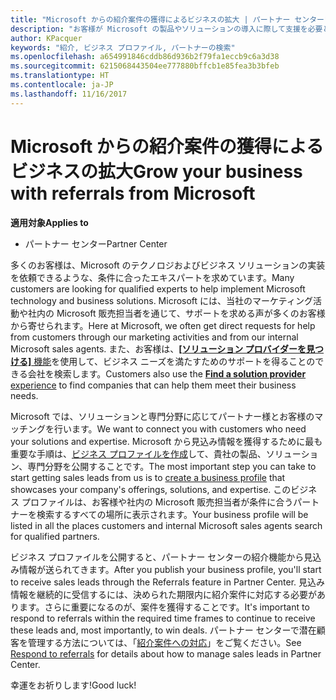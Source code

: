 ```yaml
---
title: "Microsoft からの紹介案件の獲得によるビジネスの拡大 | パートナー センター"
description: "お客様が Microsoft の製品やソリューションの導入に際して支援を必要とする場合に、パートナーは見込み客情報を取得し、商談を始めることができます。"
author: KPacquer
keywords: "紹介, ビジネス プロファイル, パートナーの検索"
ms.openlocfilehash: a654991846cddb86d936b2f79fa1eccb9c6a3d38
ms.sourcegitcommit: 6215068443504ee777880bffcb1e85fea3b3bfeb
ms.translationtype: HT
ms.contentlocale: ja-JP
ms.lasthandoff: 11/16/2017
---
```

<!-- FWLink:  https://go.microsoft.com/fwlink/?linkid=849775 (top of page) -->

# <a name="grow-your-business-with-referrals-from-microsoft"></a><span data-ttu-id="6b6ce-104">Microsoft からの紹介案件の獲得によるビジネスの拡大</span><span class="sxs-lookup"><span data-stu-id="6b6ce-104">Grow your business with referrals from Microsoft</span></span>

**<span data-ttu-id="6b6ce-105">適用対象</span><span class="sxs-lookup"><span data-stu-id="6b6ce-105">Applies to</span></span>**

-  <span data-ttu-id="6b6ce-106">パートナー センター</span><span class="sxs-lookup"><span data-stu-id="6b6ce-106">Partner Center</span></span>

<span data-ttu-id="6b6ce-107">多くのお客様は、Microsoft のテクノロジおよびビジネス ソリューションの実装を依頼できるような、条件に合ったエキスパートを求めています。</span><span class="sxs-lookup"><span data-stu-id="6b6ce-107">Many customers are looking for qualified experts to help implement Microsoft technology and business solutions.</span></span> <span data-ttu-id="6b6ce-108">Microsoft には、当社のマーケティング活動や社内の Microsoft 販売担当者を通じて、サポートを求める声が多くのお客様から寄せられます。</span><span class="sxs-lookup"><span data-stu-id="6b6ce-108">Here at Microsoft, we often get direct requests for help from customers through our marketing activities and from our internal Microsoft sales agents.</span></span> <span data-ttu-id="6b6ce-109">また、お客様は、[**[ソリューション プロバイダーを見つける]** 機能](https://www.microsoft.com/solution-providers/search)を使用して、ビジネス ニーズを満たすためのサポートを得ることのできる会社を検索します。</span><span class="sxs-lookup"><span data-stu-id="6b6ce-109">Customers also use the [**Find a solution provider** experience](https://www.microsoft.com/solution-providers/search) to find companies that can help them meet their business needs.</span></span> 

<span data-ttu-id="6b6ce-110">Microsoft では、ソリューションと専門分野に応じてパートナー様とお客様のマッチングを行います。</span><span class="sxs-lookup"><span data-stu-id="6b6ce-110">We want to connect you with customers who need your solutions and expertise.</span></span> <span data-ttu-id="6b6ce-111">Microsoft から見込み情報を獲得するために最も重要な手順は、[ビジネス プロファイルを作成](create-a-marketing-profile.md)して、貴社の製品、ソリューション、専門分野を公開することです。</span><span class="sxs-lookup"><span data-stu-id="6b6ce-111">The most important step you can take to start getting sales leads from us is to [create a business profile](create-a-marketing-profile.md) that showcases your company's offerings, solutions, and expertise.</span></span> <span data-ttu-id="6b6ce-112">このビジネス プロファイルは、お客様や社内の Microsoft 販売担当者が条件に合うパートナーを検索するすべての場所に表示されます。</span><span class="sxs-lookup"><span data-stu-id="6b6ce-112">Your business profile will be listed in all the places customers and internal Microsoft sales agents search for qualified partners.</span></span> 

 <span data-ttu-id="6b6ce-113">ビジネス プロファイルを公開すると、パートナー センターの紹介機能から見込み情報が送られてきます。</span><span class="sxs-lookup"><span data-stu-id="6b6ce-113">After you publish your business profile, you'll start to receive sales leads through the Referrals feature in Partner Center.</span></span> <span data-ttu-id="6b6ce-114">見込み情報を継続的に受信するには、決められた期限内に紹介案件に対応する必要があります。さらに重要になるのが、案件を獲得することです。</span><span class="sxs-lookup"><span data-stu-id="6b6ce-114">It's important to respond to referrals within the required time frames to continue to receive these leads and, most importantly, to win deals.</span></span> <span data-ttu-id="6b6ce-115">パートナー センターで潜在顧客を管理する方法については、「[紹介案件への対応](responding-to-referrals.md)」をご覧ください。</span><span class="sxs-lookup"><span data-stu-id="6b6ce-115">See [Respond to referrals](responding-to-referrals.md) for details about how to manage sales leads in Partner Center.</span></span>  

<span data-ttu-id="6b6ce-116">幸運をお祈りします!</span><span class="sxs-lookup"><span data-stu-id="6b6ce-116">Good luck!</span></span>

<!-- 
*  [Analyze your business profile](analyze-your-marketing-profile.md) Regularly review and optimize your business profile to make sure you’re getting in front of your target customers.
-->
